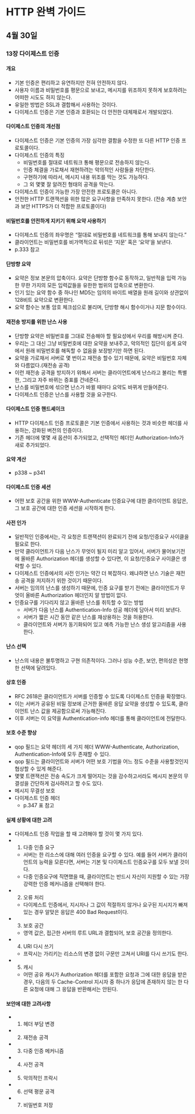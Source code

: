 # HTTP 완벽 가이드

## 4월 30일

### 13장 다이제스트 인증

#### 개요
- 기본 인증은 편리하고 유연하지만 전혀 안전하지 않다.
- 사용자 이름과 비밀번호를 평문으로 보내고, 메시지를 위조하지 못하게 보호하려는 어떠한 시도도 하지 않는다.
- 유일한 방법은 SSL과 결합해서 사용하는 것이다.
- 다이제스트 인증은 기본 인증과 호환되는 더 안전한 대체재로서 개발되었다.

#### 다이제스트 인증의 개선점
- 다이제스트 인증은 기본 인증의 가장 심각한 결함을 수정한 또 다른 HTTP 인증 프로토콜이다.
- 다이제스트 인증의 특징
    - 비밀번호를 절대로 네트워크 통해 평문으로 전송하지 않는다.
    - 인증 체결을 가로채서 재현하려는 악의적인 사람들을 차단한다.
    - 구현하기에 따라서, 메시지 내용 위조를 막는 것도 가능하다.
    - 그 외 몇몇 잘 알려진 형태의 공격을 막는다.
- 다이제스트 인증이 가능한 가장 안전한 프로토콜은 아니다.
- 안전한 HTTP 트랜잭션을 위한 많은 요구사항을 만족하지 못한다. (전송 계층 보안과 보안 HTTPS가 더 적합한 프로토콜이다)

#### 비밀번호를 안전하게 지키기 위해 요약 사용하기
- 다이제스트 인증의 좌우명은 “절대로 비밀번호를 네트워크를 통해 보내지 않는다.”
- 클라이언트는 비밀번호를 비가역적으로 뒤섞은 ‘지문’ 혹은  ‘요약’을 보낸다.
- p.333 참고

#### 단방향 요약
- 요약은 정보 본문의 압축이다. 요약은 단방향 함수로 동작하고, 일반적을 입력 가능한 무한 가지의 모든 입력값들을 유한한 범위의 압축으로 변환한다.
- 인기 있는 요약 함수 중 하나인 MD5는 임의의 바이트 배열을 원래 길이와 상관없이 128비트 요약으로 변환한다.
- 요약 함수는 보통 암호 체크섬으로 불리며, 단방향 해시 함수이거나 지문 함수이다.

#### 재전송 방지를 위한 난스 사용
- 단방향 요약은 비밀번호를 그대로 전송해야 할 필요성에서 우리를 해방시켜 준다.
- 우리는 그 대신 그냥 비밀번호에 대한 요약을 보내주고, 악의적인 집단이 쉽게 요약에서 원래 비밀번호를 해독할 수 없음을 보장받기만 하면 된다.
- 요약을 가로채서 서버로 몇 번이고 재전송 할수 있기 때문에, 요약은 비밀번호 자체와 다름없다.(재전송 공격)
- 이런 재전송 공격을 방지하기 위해서 서버는 클라이언트에게 난스라고 불리는 특별한, 그리고 자주 바뀌는 증표를 건네준다.
- 난스를 비밀번호에 섞으면 난스가 바뀔 때마다 요약도 바뀌게 만들어준다.
- 다이제스트 인증은 난스를 사용할 것을 요구한다.

#### 다이제스트 인증 핸드셰이크
- HTTP 다이제스트 인증 프로토콜은 기본 인증에서 사용하는 것과 비슷한 헤더를 사용하는, 강화된 버전의 인증이다.
- 기존 헤더에 몇몇 새 옵션이 추가되었고, 선택적인 헤더인 Authorization-Info가 새로 추가되었다.

#### 요약 계산
- p338 ~ p341

#### 다이제스트 인증 세션
- 어떤 보호 공간을 위한 WWW-Authenticate 인증요구에 대한 클라이언트 응답은, 그 보호 공간에 대한 인증 세션을 시작하게 한다.

#### 사전 인가
- 일반적인 인증에서는, 각 요청은 트랜잭션이 완료되기 전에 요청/인증요구 사이클을 필요로 한다.
- 만약 클라이언트가 다음 난스가 무엇이 될지 미리 알고 있어서, 서버가 물어보기전에 올바른 Authorization 헤더를 생성할 수 있다면, 이 요청/인증요구 사이클은 생략할 수 있다.
- 다이제스트 인증에서의 사전 인가는 약간 더 복잡하다. 왜냐하면 난스 기술은 재전송 공격을 저지하기 위한 것이기 때문이다.
- 서버는 임의의 난스를 생성하기 때문에, 인증 요구를 받기 전에는 클라이언트가 무엇이 올바른 Authorization 헤더인지 알 방법이 없다.
- 인증요구를 기다리지 않고 올바른 난스를 취득할 수 있는 방법
    - 서버가 다음 난스를 Authentication-Info 성공 헤더에 담아서 미리 보낸다.
    - 서버가 짧은 시간 동안 같은 난스를 재상용하는 것을 허용한다.
    - 클라이언트와 서버가 동기화되어 있고 예측 가능한 난스 생성 알고리즘을 사용한다.

#### 난스 선택
- 난스의 내용은 불투명하고 구현 의존적이다. 그러나 성능 수준, 보안, 편의성은 현명한 선택에 달려있다.

#### 상호 인증
- RFC 2618은 클라이언트가 서버를 인증할 수 있도록 다이제스트 인증을 확장했다.
- 이는 서버가 공유된 비밀 정보에 근거한 올바른 응답 요약을 생성할 수 있도록, 클라이언트 난스 값을 제공함으로써 가능해진다.
- 이후 서버는 이 요약을 Authentication-info 헤더를 통해 클라이언트에 전달한다.

#### 보호 수준 향상
- qop 필드는 요약 헤더의 세 가지 헤더 WWW-Authenticate, Authorization, Authentication-Info에 모두 존재할 수 있다.
- qop 필드는 클라이언트와 서버가 어떤 보호 기법을 어느 정도 수준을 사용할것인지 협상할 수 있게 해준다.
- 몇몇 트랜잭션은 전송 속도가 크게 떨어지는 것을 감수하고서라도 메시지 본문의 무결성을 간단하게 검사하려고 할 수도 있다.
- 메시지 무결성 보호
- 다이제스트 인증 헤더
    - p.347 표 참고

#### 실제 상황에 대한 고려
- 다이제스트 인증 작업을 할 때 고려해야 할 것이 몇 가지 있다.
- 1. 다중 인증 요구
    - 서버는 한 리소스에 대해 여러 인증을 요구할 수 있다. 예를 들어 서버가 클라이언트의 능력을 모른다면, 서버는 기본 및 다이제스트 인증요구를 모두 보낼 것이다.
    - 다중 인증요구에 직면했을 때, 클라이언트는 반드시 자신이 지원할 수 있는 가장 강력한 인증 메커니즘을 선택해야 한다.
- 2. 오류 처리
    - 다이제스트 인증에서, 지시자나 그 값이 적절하지 않거나 요구된 지시지가 빠져 있는 경우 알맞은 응답은 400 Bad Request이다.
- 3. 보호 공간
    - 영역 값은, 접근한 서버의 루트 URL과 결합되어, 보호 공간을 정의한다.
- 4. URI 다시 쓰기
    - 프락시는 가리키는 리소스의 변경 없이 구문만 고쳐서 URI를 다시 쓰기도 한다.
- 5. 캐시
    - 어떤 공유 캐시가 Authorization 헤더를 포함한 요청과 그에 대한 응답을 받은 경우, 다음의 두 Cache-Control 지시자 중 하나가 응답에 존재하지 않는 한 다른 요청에 대해 그 응답을 반환해서는 안된다.

#### 보안에 대한 고려사항
- 1. 헤더 부담 변경
- 2. 재전송 공격
- 3. 다중 인증 메커니즘
- 4. 사전 공격
- 5. 악의적인 프락시
- 6. 선택 평문 공격
- 7. 비밀번호 저장
